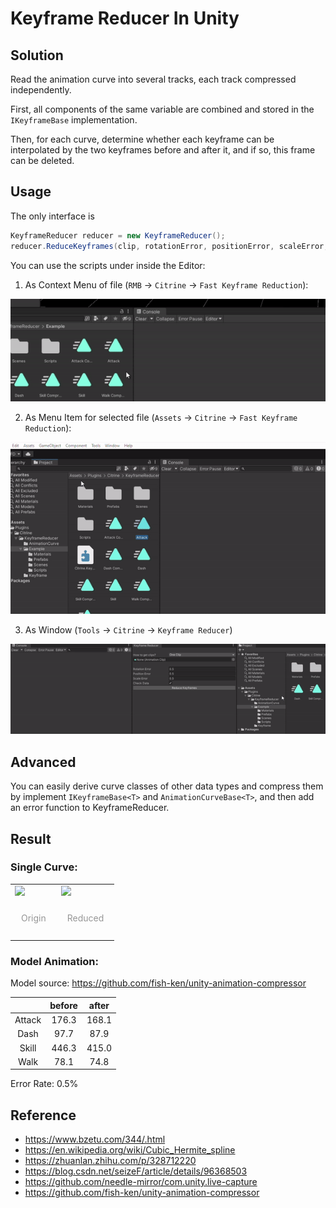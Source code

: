 # Keyframe Reducer In Unity

## Solution

Read the animation curve into several tracks, each track compressed independently.

First, all components of the same variable are combined and stored in the `IKeyframeBase` implementation.

Then, for each curve, determine whether each keyframe can be interpolated by the two keyframes before and after it, and if so, this frame can be deleted.

## Usage

The only interface is

```csharp
KeyframeReducer reducer = new KeyframeReducer();
reducer.ReduceKeyframes(clip, rotationError, positionError, scaleError, checkData);
```

You can use the scripts under inside the Editor:

1. As Context Menu of file (`RMB` -> `Citrine` -> `Fast Keyframe Reduction`):

<img src="./Images/context-item.gif"/>

2. As Menu Item for selected file (`Assets` -> `Citrine` -> `Fast Keyframe Reduction`):

<img src="./Images/menu-item.gif"/>

3. As Window (`Tools` -> `Citrine` -> `Keyframe Reducer`)

<img src="./Images/window-item.gif"/>

## Advanced

You can easily derive curve classes of other data types and compress them by implement `IKeyframeBase<T>` and `AnimationCurveBase<T>`, and then add an error function to KeyframeReducer.

## Result

### Single Curve:

<table><tr>
  <td>
    <img src="./Images/origin.png" border=0/>
    <p style="display: block; text-align: center; color: #969696;padding: 10px;">Origin</p>
  </td>
		<td>
    <img src="./Images/reduced.png" border=0/>
    <p style="display: block; text-align: center; color: #969696;padding: 10px;">Reduced</p>
  </td>
</tr></table>

### Model Animation:

Model source: https://github.com/fish-ken/unity-animation-compressor

|   | before | after |
|:-:|:------:|:-----:|
| Attack | 176.3 | 168.1 |
| Dash | 97.7 | 87.9 |
| Skill | 446.3 | 415.0 |
| Walk | 78.1 | 74.8 |

Error Rate: 0.5%

## Reference

- https://www.bzetu.com/344/.html
- https://en.wikipedia.org/wiki/Cubic_Hermite_spline
- https://zhuanlan.zhihu.com/p/328712220
- https://blog.csdn.net/seizeF/article/details/96368503
- https://github.com/needle-mirror/com.unity.live-capture
- https://github.com/fish-ken/unity-animation-compressor